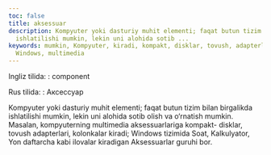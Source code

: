 ```yaml
---
toc: false
title: aksessuar
description: Kompyuter yoki dasturiy muhit elementi; faqat butun tizim bilan birgalikda
  ishlatilishi mumkin, lekin uni alohida sotib ...
keywords: mumkin, Kompyuter, kiradi, kompakt, disklar, tovush, adapterlari, kolonkalar,
  Windows, multimedia
---
```


Ingliz tilida:
:   component

Rus tilida:
:   Аксессуар

Kompyuter yoki dasturiy muhit elementi; faqat butun tizim bilan birgalikda ishlatilishi mumkin, lekin uni alohida sotib olish va o‘rnatish mumkin. Masalan, kompyuterning multimedia aksessuarlariga kompakt- disklar, tovush adapterlari, kolonkalar kiradi; Windows tizimida Soat, Kalkulyator, Yon daftarcha kabi ilovalar kiradigan Aksessuarlar guruhi bor.